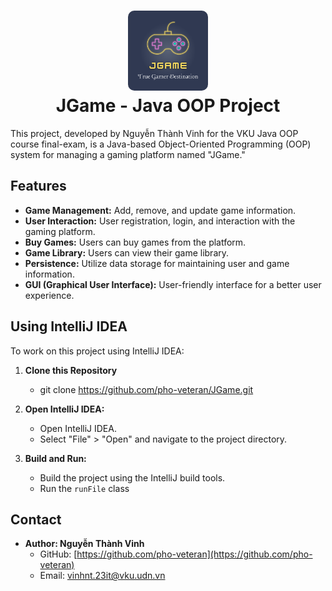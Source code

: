 <h1 align="center">
  <img alt="logo" src="./src/icon/logo.png" width="128px" style="border-radius:10px"/><br/>
JGame - Java OOP Project </h1>

This project, developed by Nguyễn Thành Vinh for the VKU Java OOP course final-exam, is a Java-based Object-Oriented Programming (OOP) system for managing a gaming platform named "JGame."

## Features

- **Game Management:** Add, remove, and update game information.
- **User Interaction:** User registration, login, and interaction with the gaming platform.
- **Buy Games:** Users can buy games from the platform.
- **Game Library:** Users can view their game library.
- **Persistence:** Utilize data storage for maintaining user and game information.
- **GUI (Graphical User Interface):** User-friendly interface for a better user experience.

## Using IntelliJ IDEA

To work on this project using IntelliJ IDEA:

1. **Clone this Repository**

   - git clone https://github.com/pho-veteran/JGame.git
     
2. **Open IntelliJ IDEA:**

   - Open IntelliJ IDEA.
   - Select "File" > "Open" and navigate to the project directory.

3. **Build and Run:**

   - Build the project using the IntelliJ build tools.
   - Run the `runFile` class

## Contact

- **Author: Nguyễn Thành Vinh**
    - GitHub: [https://github.com/pho-veteran](https://github.com/pho-veteran)
    - Email: vinhnt.23it@vku.udn.vn

